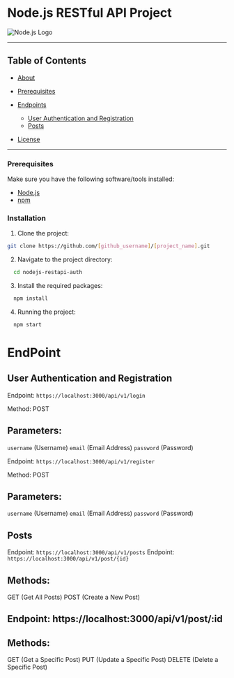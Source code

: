 # Node.js RESTful API Project

![Node.js Logo](https://nodejs.org/static/images/logos/nodejs-new-pantone-black.svg)

---

## Table of Contents

- [About](#about)
- [Prerequisites](#prerequisites)

- [Endpoints](#endpoints)
  - [User Authentication and Registration](#user-authentication-and-registration)
  - [Posts](#posts)

- [License](#license)

---


### Prerequisites

Make sure you have the following software/tools installed:

- [Node.js](https://nodejs.org/)
- [npm](https://www.npmjs.com/)

### Installation

1. Clone the project:

  ```bash
  git clone https://github.com/[github_username]/[project_name].git
  ```

2. Navigate to the project directory:

```bash
  cd nodejs-restapi-auth
  ```
3. Install the required packages:

```bash
  npm install
  ```
4. Running the project:

```bash
  npm start
  ```

# EndPoint

## User Authentication and Registration

Endpoint: `https://localhost:3000/api/v1/login`

 Method:  POST

## Parameters:

`username` (Username)
`email` (Email Address)
`password` (Password)

Endpoint: `https://localhost:3000/api/v1/register`

 Method:  POST

## Parameters:

`username` (Username)
`email` (Email Address)
`password` (Password)

## Posts

Endpoint: `https://localhost:3000/api/v1/posts`
Endpoint: `https://localhost:3000/api/v1/post/{id}`

## Methods:

GET (Get All Posts)
POST (Create a New Post)
## Endpoint: https://localhost:3000/api/v1/post/:id

## Methods:

GET (Get a Specific Post)
PUT (Update a Specific Post)
DELETE (Delete a Specific Post)


